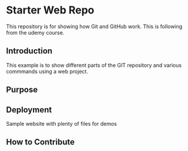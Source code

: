 # Starter Web Repo

This repository is for showing how Git and GitHub work. This is following from the udemy course.

## Introduction

This example is to show different parts of the GIT repository and various commmands using a web project.

## Purpose

## Deployment

Sample website with plenty of files for demos

## How to Contribute